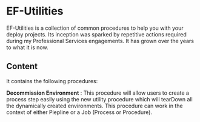 # EF-Utilities

EF-Utilities is a collection of common procedures to help you
with your deploy projects. Its inception was sparked by repetitive actions required  
during my Professional Services engagements. It has grown over the years to
what it is now.

## Content

It contains the following procedures:

**Decommission Environment**
 : This procedure will allow users to create a process step easily using the new utility procedure which will tearDown all the dynamically created environments. This procedure can work in the context of either Piepline or a Job (Process or Procedure).
